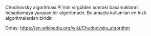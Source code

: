 Chodnovsky algoritması Pi'min virgülden sonraki basamaklarını hesaplamaya yarayan bir algoritmadır. Bu amaçla kullanılan en hızlı algoritmalardan biridir.

Detay: https://en.wikipedia.org/wiki/Chudnovsky_algorithm
